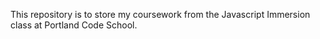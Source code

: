 This repository is to store my coursework from the Javascript Immersion class at Portland Code School.
